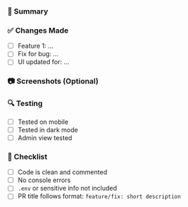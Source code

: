 ### 📌 Summary
<!-- What does this PR do? -->

### ✅ Changes Made
- [ ] Feature 1: ...
- [ ] Fix for bug: ...
- [ ] UI updated for: ...

### 📷 Screenshots (Optional)
<!-- Attach screenshots for UI changes -->

### 🔍 Testing
- [ ] Tested on mobile
- [ ] Tested in dark mode
- [ ] Admin view tested

### 🚨 Checklist
- [ ] Code is clean and commented
- [ ] No console errors
- [ ] `.env` or sensitive info not included
- [ ] PR title follows format: `feature/fix: short description`
